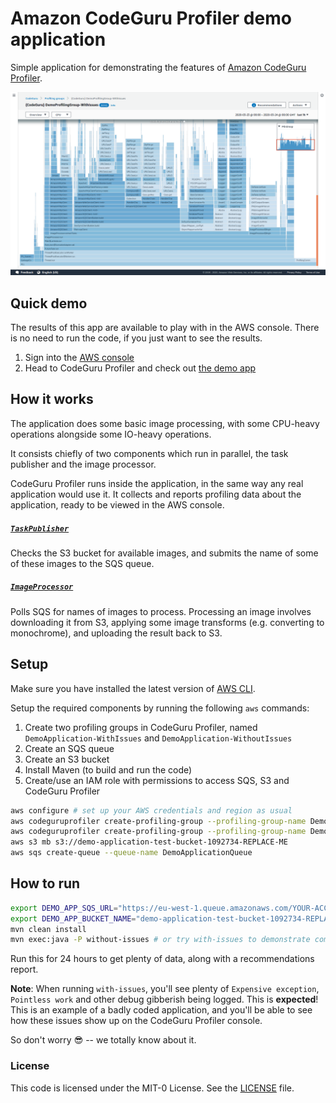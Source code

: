 # Amazon CodeGuru Profiler demo application

Simple application for demonstrating the features of [Amazon CodeGuru Profiler](https://aws.amazon.com/codeguru/).

![CodeGuru Profiler Console Screenshot](CodeGuruProfilerScreenshot.png)

## Quick demo

The results of this app are available to play with in the AWS console.
There is no need to run the code, if you just want to see the results.

1. Sign into the [AWS console](https://console.aws.amazon.com)
2. Head to CodeGuru Profiler and check out [the demo app](https://console.aws.amazon.com/codeguru/profiler/profile?profileName=%7BCodeGuru%7D%20DemoProfilingGroup-WithIssues)

## How it works

The application does some basic image processing, with some CPU-heavy
operations alongside some IO-heavy operations.

It consists chiefly of two components which run in parallel, the task publisher
and the image processor.

CodeGuru Profiler runs inside the application, in the same way any real application
would use it. It collects and reports profiling data about the application, ready to
be viewed in the AWS console.

##### [`TaskPublisher`](src/main/java/com/company/demoapplication/TaskPublisher.java)

Checks the S3 bucket for available images, and submits the name of some of these images
to the SQS queue.

##### [`ImageProcessor`](src/main/java/com/company/demoapplication/ImageProcessor.java)

Polls SQS for names of images to process. Processing an image involves downloading
it from S3, applying some image transforms (e.g. converting to monochrome), and
uploading the result back to S3.

## Setup

Make sure you have installed the latest version of [AWS CLI](https://docs.aws.amazon.com/cli/latest/userguide/cli-chap-welcome.html).

Setup the required components by running the following ```aws``` commands:

1. Create two profiling groups in CodeGuru Profiler, named `DemoApplication-WithIssues` and `DemoApplication-WithoutIssues`
2. Create an SQS queue
3. Create an S3 bucket
4. Install Maven (to build and run the code)
5. Create/use an IAM role with permissions to access SQS, S3 and CodeGuru Profiler

```bash
aws configure # set up your AWS credentials and region as usual
aws codeguruprofiler create-profiling-group --profiling-group-name DemoApplication-WithIssues
aws codeguruprofiler create-profiling-group --profiling-group-name DemoApplication-WithoutIssues
aws s3 mb s3://demo-application-test-bucket-1092734-REPLACE-ME
aws sqs create-queue --queue-name DemoApplicationQueue
```

## How to run

```bash
export DEMO_APP_SQS_URL="https://eu-west-1.queue.amazonaws.com/YOUR-ACCOUNT-ID/DemoApplicationQueue"
export DEMO_APP_BUCKET_NAME="demo-application-test-bucket-1092734-REPLACE-ME"
mvn clean install
mvn exec:java -P without-issues # or try with-issues to demonstrate common performance issues
```

Run this for 24 hours to get plenty of data, along with a recommendations report.

**Note**: When running `with-issues`, you'll see plenty of `Expensive exception`, `Pointless work` and other debug
gibberish being logged. This is **expected**! This is an example of a badly coded application, and you'll be able to see
how these issues show up on the CodeGuru Profiler console.

So don't worry 😎 -- we totally know about it.

### License

This code is licensed under the MIT-0 License. See the [LICENSE](LICENSE) file.
